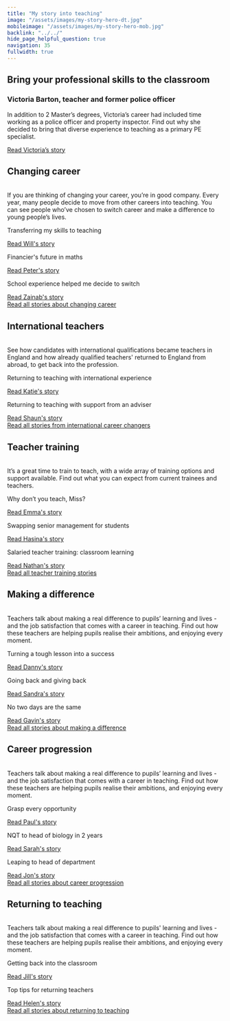 ```yaml
---
title: "My story into teaching"
image: "/assets/images/my-story-hero-dt.jpg"
mobileimage: "/assets/images/my-story-hero-mob.jpg"
backlink: "../../"
hide_page_helpful_question: true
navigation: 35
fullwidth: true
---
```


<div class="stories-feature">
    <div class="stories-feature__image" style="background-image:url('/assets/images/victoria.png')"></div>
    <div class="stories-feature__content">
        <h2>Bring your professional skills to the classroom</h2>
        <h3>Victoria Barton, teacher and former police officer</h3>
        <p>
            In addition to 2 Master’s degrees, Victoria’s career had included time working as a police officer and property inspector. Find out why she decided to bring that diverse experience to teaching as a primary PE specialist.
        </p>
        <a class="git-link" href="/life-as-a-teacher/my-story-into-teaching/career-changers/police-officer-to-pe-teacher">Read Victoria’s story <i class="fas fa-chevron-right"></i></a>
    </div>
</div>

<div class="container-1000">
    <div class="content-wrapper">
        <div class="content__left">
            <h2>Changing career</h2>
            <p>
                <br/>
                If you are thinking of changing your career, you’re in good company. Every year, many people decide to move from 
                other careers into teaching. You can see people who’ve chosen to switch career and make a difference to young people’s lives.
            </p>
        </div>
    </div>
    <div class="more-stories">
        <div class="more-stories__thumbs">
            <div class="more-stories__thumbs__thumb">
                <a href="/life-as-a-teacher/my-story-into-teaching/career-changers/transferring-my-skills-to-teaching">
                    <div class="more-stories__thumbs__thumb__img" style="background-image:url('/assets/images/stories/stories-will.jpg')"></div>
                </a>
                <div class="more-stories__thumbs__thumb__content">
                    <p>Transferring my skills to teaching</p>
                    <a class="git-link" href="/life-as-a-teacher/my-story-into-teaching/career-changers/transferring-my-skills-to-teaching">Read Will's story<i class="fas fa-chevron-right"></i></a>
                </div>
            </div>
            <div class="more-stories__thumbs__thumb">
                <a href="/life-as-a-teacher/my-story-into-teaching/career-changers/financiers-future-in-maths">
                    <div class="more-stories__thumbs__thumb__img" style="background-image:url('/assets/images/stories/stories-peter.jpg')"></div>
                </a>
                <div class="more-stories__thumbs__thumb__content">
                    <p>Financier's future in maths</p>
                    <a class="git-link" href="/life-as-a-teacher/my-story-into-teaching/career-changers/financiers-future-in-maths">Read Peter's story  <i class="fas fa-chevron-right"></i></a>
                </div>
            </div>
            <div class="more-stories__thumbs__thumb">
                <a href="/life-as-a-teacher/my-story-into-teaching/career-changers/school-experience-helped-me-decide-to-switch">
                    <div class="more-stories__thumbs__thumb__img" style="background-image:url('/assets/images/stories/stories-zainab.jpg')"></div>
                </a>
                <div class="more-stories__thumbs__thumb__content">
                    <p>School experience helped me decide to switch</p>
                    <a class="git-link" href="/life-as-a-teacher/my-story-into-teaching/career-changers/school-experience-helped-me-decide-to-switch">Read Zainab's story <i class="fas fa-chevron-right"></i></a>
                </div>
            </div>
        </div>
    </div>
    <div class="content-wrapper">
        <div class="content__left">
            <a href="/life-as-a-teacher/my-story-into-teaching/career-changers" class="call-to-action-button stories-call-to-action">
                Read all stories about changing career
            </a>
        </div>
    </div>
    <div class="content-wrapper">
        <div class="content__left">
            <h2>International teachers</h2>
            <p>
                <br/>
                See how candidates with international qualifications became teachers in England and how already qualified teachers' returned to England from abroad, to get back into the profession.
            </p>
        </div>
    </div>
    <div class="more-stories">
        <div class="more-stories__thumbs">
            <div class="more-stories__thumbs__thumb">
                <a href="/life-as-a-teacher/my-story-into-teaching/international-career-changers/returning-to-teaching-with-international-experience">
                    <div class="more-stories__thumbs__thumb__img" style="background-image:url('/assets/images/stories/stories-katie.png')"></div>
                </a>
                <div class="more-stories__thumbs__thumb__content">
                    <p>Returning to teaching with international experience</p>
                    <a class="git-link" href="/life-as-a-teacher/my-story-into-teaching/international-career-changers/returning-to-teaching-with-international-experience">Read Katie's story  <i class="fas fa-chevron-right"></i></a>
                </div>
            </div>
            <div class="more-stories__thumbs__thumb">
                <a href="/life-as-a-teacher/my-story-into-teaching/international-career-changers/returning-to-teaching-with-support-from-an-adviser">
                    <div class="more-stories__thumbs__thumb__img" style="background-image:url('/assets/images/stories/stories-shaun.jpg')"></div>
                </a>
                <div class="more-stories__thumbs__thumb__content">
                    <p>Returning to teaching with support from an adviser</p>
                    <a class="git-link" href="/life-as-a-teacher/my-story-into-teaching/international-career-changers/returning-to-teaching-with-support-from-an-adviser">Read Shaun's story  <i class="fas fa-chevron-right"></i></a>
                </div>
            </div>
        </div>
    </div>
    <div class="content-wrapper">
        <div class="content__left">
            <a href="/life-as-a-teacher/my-story-into-teaching/international-career-changers" class="call-to-action-button stories-call-to-action">
                Read all stories from international career<span> changers</span>
            </a>
        </div>
    </div>
    <div class="content-wrapper">
        <div class="content__left">
            <h2>Teacher training </h2>
            <p>
                <br/>
                It’s a great time to train to teach, with a wide array of training options and support available. Find out what you can expect
                from current trainees and teachers. 
            </p>
        </div>
    </div>
    <div class="more-stories">
        <div class="more-stories__thumbs">
            <div class="more-stories__thumbs__thumb">
                <a href="/life-as-a-teacher/my-story-into-teaching/teacher-training-stories/why-dont-you-teach-miss">
                    <div class="more-stories__thumbs__thumb__img" style="background-image:url('/assets/images/stories/stories-emma.png')"></div>
                </a>
                <div class="more-stories__thumbs__thumb__content">
                    <p>Why don’t you teach, Miss?</p>
                    <a class="git-link" href="/life-as-a-teacher/my-story-into-teaching/teacher-training-stories/why-dont-you-teach-miss">Read Emma's story  <i class="fas fa-chevron-right"></i></a>
                </div>
            </div>
            <div class="more-stories__thumbs__thumb">
                <a href="/life-as-a-teacher/my-story-into-teaching/teacher-training-stories/teacher-training-its-worth-it">
                    <div class="more-stories__thumbs__thumb__img" style="background-image:url('/assets/images/stories/stories-generic.jpg')"></div>
                </a>
                <div class="more-stories__thumbs__thumb__content">
                    <p>Swapping senior management for students</p>
                    <a class="git-link" href="/life-as-a-teacher/my-story-into-teaching/teacher-training-stories/teacher-training-its-worth-it">Read Hasina's story  <i class="fas fa-chevron-right"></i></a>
                </div>
            </div>
            <div class="more-stories__thumbs__thumb">
                <a href="/life-as-a-teacher/my-story-into-teaching/teacher-training-stories/salaried-teacher-training-classroom-learning">
                    <div class="more-stories__thumbs__thumb__img" style="background-image:url('/assets/images/stories/stories-nathan.jpg')"></div>
                </a>
                <div class="more-stories__thumbs__thumb__content">
                    <p>Salaried teacher training: classroom learning</p>
                    <a class="git-link" href="/life-as-a-teacher/my-story-into-teaching/teacher-training-stories/salaried-teacher-training-classroom-learning">Read Nathan's story <i class="fas fa-chevron-right"></i></a>
                </div>
            </div>
        </div>
    </div>
    <div class="content-wrapper">
        <div class="content__left">
            <a href="/life-as-a-teacher/my-story-into-teaching/teacher-training-stories" class="call-to-action-button stories-call-to-action">
                Read all teacher training <span> stories</span>
            </a>
        </div>
    </div>
    <div class="content-wrapper">
        <div class="content__left">
            <h2>Making a difference</h2>
            <p>
                <br/>
                Teachers talk about making a real difference to pupils’ learning and lives - and the job satisfaction that comes with a career
                in teaching. Find out how these teachers are helping pupils realise their ambitions, and enjoying every moment.
            </p>
        </div>
    </div>
    <div class="more-stories">
        <div class="more-stories__thumbs">
            <div class="more-stories__thumbs__thumb">
                <a href="/life-as-a-teacher/my-story-into-teaching/making-a-difference/turning-a-tough-lesson-into-success">
                    <div class="more-stories__thumbs__thumb__img" style="background-image:url('/assets/images/stories/stories-danny.jpg')"></div>
                </a>
                <div class="more-stories__thumbs__thumb__content">
                    <p>Turning a tough lesson into a success</p>
                    <a class="git-link" href="/life-as-a-teacher/my-story-into-teaching/making-a-difference/turning-a-tough-lesson-into-success">Read Danny's story  <i class="fas fa-chevron-right"></i></a>
                </div>
            </div>
            <div class="more-stories__thumbs__thumb">
                <a href="/life-as-a-teacher/my-story-into-teaching/making-a-difference/going-back-and-giving-back">
                    <div class="more-stories__thumbs__thumb__img" style="background-image:url('/assets/images//stories/stories-sandra.jpg')"></div>
                </a>
                <div class="more-stories__thumbs__thumb__content">
                    <p>Going back and giving back</p>
                    <a class="git-link" href="/life-as-a-teacher/my-story-into-teaching/making-a-difference/going-back-and-giving-back">Read Sandra's story  <i class="fas fa-chevron-right"></i></a>
                </div>
            </div>
            <div class="more-stories__thumbs__thumb">
                <a href="/life-as-a-teacher/my-story-into-teaching/making-a-difference/no-two-days-are-the-same">
                    <div class="more-stories__thumbs__thumb__img" style="background-image:url('/assets/images/stories/stories-gavin.jpg')"></div>
                </a>
                <div class="more-stories__thumbs__thumb__content">
                    <p>No two days are the same</p>
                    <a class="git-link" href="/life-as-a-teacher/my-story-into-teaching/making-a-difference/no-two-days-are-the-same">Read Gavin's story <i class="fas fa-chevron-right"></i></a>
                </div>
            </div>
        </div>
    </div>
    <div class="content-wrapper">
        <div class="content__left">
            <a href="/life-as-a-teacher/my-story-into-teaching/making-a-difference" class="call-to-action-button stories-call-to-action">
                Read all stories about making a <span> difference</span>
            </a>
        </div>
    </div>
    <div class="content-wrapper">
        <div class="content__left">
            <h2>Career progression</h2>
            <p>
                <br/>
                Teachers talk about making a real difference to pupils’ learning and lives - and the job satisfaction that comes with a career
                in teaching. Find out how these teachers are helping pupils realise their ambitions, and enjoying every moment.
            </p>
        </div>
    </div>
    <div class="more-stories">
        <div class="more-stories__thumbs">
            <div class="more-stories__thumbs__thumb">
                <a href="/life-as-a-teacher/my-story-into-teaching/career-progression/grasp-every-opportunity">
                    <div class="more-stories__thumbs__thumb__img" style="background-image:url('/assets/images/stories/stories-paul.jpg')"></div>
                </a>
                <div class="more-stories__thumbs__thumb__content">
                    <p>Grasp every opportunity</p>
                    <a class="git-link" href="/life-as-a-teacher/my-story-into-teaching/career-progression/grasp-every-opportunity">Read Paul's story  <i class="fas fa-chevron-right"></i></a>
                </div>
            </div>
            <div class="more-stories__thumbs__thumb">
                <a href="/life-as-a-teacher/my-story-into-teaching/career-progression/nqt-to-head-of-biology">
                    <div class="more-stories__thumbs__thumb__img" style="background-image:url('/assets/images/stories/stories-sarah-f.jpg')"></div>
                </a>
                <div class="more-stories__thumbs__thumb__content">
                    <p>NQT to head of biology in 2 years</p>
                    <a class="git-link" href="/life-as-a-teacher/my-story-into-teaching/career-progression/nqt-to-head-of-biology">Read Sarah's story  <i class="fas fa-chevron-right"></i></a>
                </div>
            </div>
            <div class="more-stories__thumbs__thumb">
                <a href="/life-as-a-teacher/my-story-into-teaching/career-progression/leaping-to-head-of-department">
                    <div class="more-stories__thumbs__thumb__img" style="background-image:url('/assets/images/stories/stories-jon.jpg')"></div>
                </a>
                <div class="more-stories__thumbs__thumb__content">
                    <p>Leaping to head of department</p>
                    <a class="git-link" href="/life-as-a-teacher/my-story-into-teaching/career-progression/leaping-to-head-of-department">Read Jon's story <i class="fas fa-chevron-right"></i></a>
                </div>
            </div>
        </div>
    </div>
    <div class="content-wrapper">
        <div class="content__left">
            <a href="/life-as-a-teacher/my-story-into-teaching/career-progression" class="call-to-action-button stories-call-to-action">
                Read all stories about career <span> progression</span>
            </a>
        </div>
    </div>
    <div class="content-wrapper">
        <div class="content__left">
            <h2>Returning to teaching</h2>
            <p>
                <br/>
                Teachers talk about making a real difference to pupils' learning and lives - and the job satisfaction that comes with a career
                in teaching. Find out how these teachers are helping pupils realise their ambitions, and enjoying every moment.
            </p>
        </div>
    </div>
    <div class="more-stories">
        <div class="more-stories__thumbs">
            <div class="more-stories__thumbs__thumb">
                <a href="/life-as-a-teacher/my-story-into-teaching/returners/getting-back-into-the-classroom">
                    <div class="more-stories__thumbs__thumb__img" style="background-image:url('/assets/images/stories/stories-jill.png')"></div>
                </a>
                <div class="more-stories__thumbs__thumb__content">
                    <p>Getting back into the classroom</p>
                    <a class="git-link" href="/life-as-a-teacher/my-story-into-teaching/returners/getting-back-into-the-classroom">Read Jill's story  <i class="fas fa-chevron-right"></i></a>
                </div>
            </div>
            <div class="more-stories__thumbs__thumb">
                <a href="/life-as-a-teacher/my-story-into-teaching/returners/top-tips-for-returning-teachers">
                    <div class="more-stories__thumbs__thumb__img" style="background-image:url('/assets/images/stories/stories-helen.jpg')"></div>
                </a>
                <div class="more-stories__thumbs__thumb__content">
                    <p>Top tips for returning teachers</p>
                    <a class="git-link" href="/life-as-a-teacher/my-story-into-teaching/returners/top-tips-for-returning-teachers">Read Helen's story  <i class="fas fa-chevron-right"></i></a>
                </div>
            </div>
        </div>
    </div>
    <div class="content-wrapper">
        <div class="content__left">
            <a href="/life-as-a-teacher/my-story-into-teaching/returners" class="call-to-action-button stories-call-to-action">
                Read all stories about returning to teaching
            </a>
        </div>
    </div>
</div>

